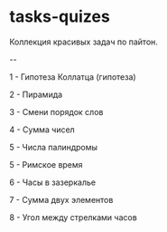 # tasks-quizes
Коллекция красивых задач по пайтон.


--


1 - Гипотеза Коллатца (гипотеза)

2 - Пирамида

3 - Смени порядок слов

4 - Сумма чисел

5 - Числа палиндромы

5 - Римское время

6 - Часы в зазеркалье

7 - Сумма двух элементов

8 - Угол между стрелками часов

